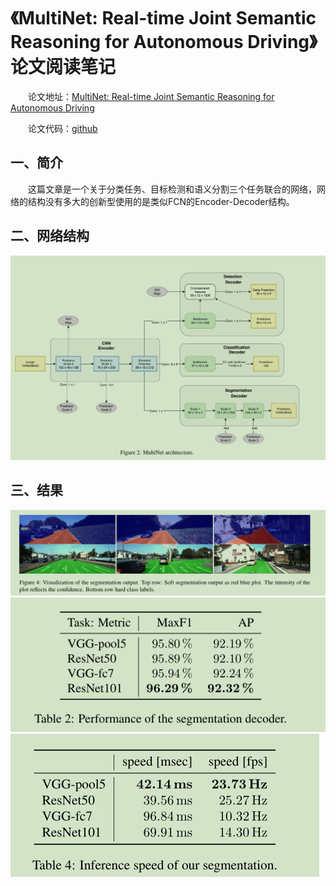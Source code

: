 # 《MultiNet: Real-time Joint Semantic Reasoning for Autonomous Driving》论文阅读笔记

&emsp;&emsp;论文地址：[MultiNet: Real-time Joint Semantic Reasoning for Autonomous Driving](https://arxiv.org/pdf/1612.07695.pdf)

&emsp;&emsp;论文代码：[github](https://github.com/MarvinTeichmann/MultiNet)

## 一、简介
&emsp;&emsp;这篇文章是一个关于分类任务、目标检测和语义分割三个任务联合的网络，网络的结构没有多大的创新型使用的是类似FCN的Encoder-Decoder结构。
## 二、网络结构
![](imgs/arch.png)

## 三、结果
![](imgs/res.png)
![](imgs/se.png)
![](imgs/performance.png)